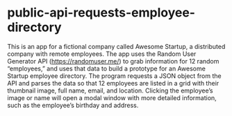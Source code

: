 # public-api-requests-employee-directory
 This is an app for a fictional company called Awesome Startup, a distributed company with remote employees. The app uses the Random User Generator API (https://randomuser.me/) to grab information for 12 random “employees,” and uses that data to build a prototype for an Awesome Startup employee directory.  The program requests a JSON object from the API and parses the data so that 12 employees are listed in a grid with their thumbnail image, full name, email, and location. Clicking the employee’s image or name will open a modal window with more detailed information, such as the employee’s birthday and address.
